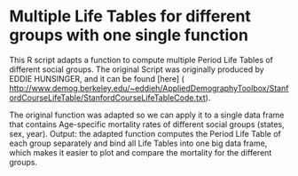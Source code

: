 # Multiple Life Tables for different groups with one single function
This R script adapts a function to compute multiple Period Life Tables of different social groups. The original Script was originally produced by EDDIE HUNSINGER, and it can be found [here] ( http://www.demog.berkeley.edu/~eddieh/AppliedDemographyToolbox/StanfordCourseLifeTable/StanfordCourseLifeTableCode.txt).

The original function was adapted so we can apply it to a single data frame that contains Age-specific mortality rates of different social groups (states, sex, year).
Output: the adapted function computes the Period Life Table of each group separately and bind all Life Tables into one big data frame, which makes it easier to plot and compare the mortality for the different groups.

